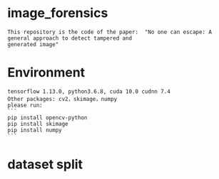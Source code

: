 # image_forensics
    This repository is the code of the paper:  "No one can escape: A general approach to detect tampered and 
    generated image"
# Environment
    tensorflow 1.13.0, python3.6.8, cuda 10.0 cudnn 7.4
    Other packages: cv2，skimage，numpy
    please run:
    ```
    pip install opencv-python
    pip install skimage
    pip install numpy
    ```
# dataset split
    

